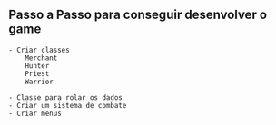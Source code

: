 ## Passo a Passo para conseguir desenvolver o game
    - Criar classes
        Merchant 
        Hunter
        Priest 
        Warrior

    - Classe para rolar os dados
    - Criar um sistema de combate
    - Criar menus